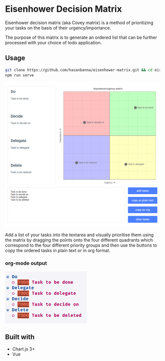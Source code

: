 # Eisenhower Decision Matrix

Eisenhower decision matrix (aka Covey matrix) is a method of prioritizing your tasks on the basis of their urgency/importance.

The purpose of this matrix is to generate an ordered list that can be further processed with your choice of todo application.

## Usage

```bash
git clone https://github.com/hasanbanna/eisenhower-matrix.git && cd eisenhower-matrix
npm run serve
```

![ui](matrix-ui.png)

Add a list of your tasks into the textarea and visually prioritise them using the matrix by dragging the points onto the four different quadrants which correspond to the four different priority groups and then use the buttons to copy the ordered tasks in plain text or in org format.

### org-mode output

![org-mode-output](tasks-org.png)

## Built with

* Chart.js 3+
* Vue
